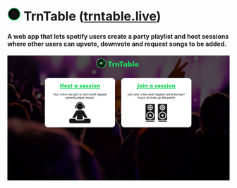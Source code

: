 # <img width="30" height="30" src="./src/res/images/logo-svg.svg"> TrnTable (<a href='https:///trntable.live'>trntable.live</a>)
#### A web app that lets spotify users create a party playlist and host sessions where other users can upvote, downvote and request songs to be added. 
<img src="./src/res/images/session.png">

